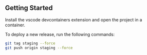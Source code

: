 ## Getting Started

Install the vscode devcontainers extension and open the project in a container.

To deploy a new release, run the following commands:

```bash
git tag staging --force
git push origin staging --force
```

